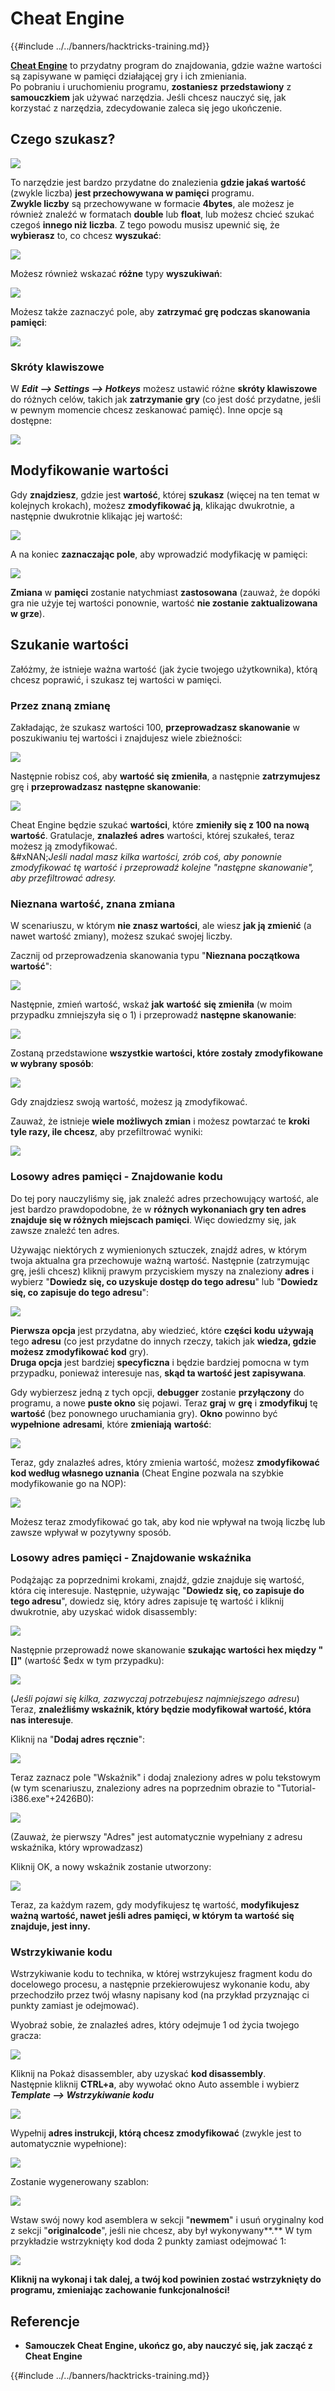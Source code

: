 # Cheat Engine

{{#include ../../banners/hacktricks-training.md}}

[**Cheat Engine**](https://www.cheatengine.org/downloads.php) to przydatny program do znajdowania, gdzie ważne wartości są zapisywane w pamięci działającej gry i ich zmieniania.\
Po pobraniu i uruchomieniu programu, **zostaniesz** **przedstawiony** z **samouczkiem** jak używać narzędzia. Jeśli chcesz nauczyć się, jak korzystać z narzędzia, zdecydowanie zaleca się jego ukończenie.

## Czego szukasz?

![](<../../images/image (762).png>)

To narzędzie jest bardzo przydatne do znalezienia **gdzie jakaś wartość** (zwykle liczba) **jest przechowywana w pamięci** programu.\
**Zwykle liczby** są przechowywane w formacie **4bytes**, ale możesz je również znaleźć w formatach **double** lub **float**, lub możesz chcieć szukać czegoś **innego niż liczba**. Z tego powodu musisz upewnić się, że **wybierasz** to, co chcesz **wyszukać**:

![](<../../images/image (324).png>)

Możesz również wskazać **różne** typy **wyszukiwań**:

![](<../../images/image (311).png>)

Możesz także zaznaczyć pole, aby **zatrzymać grę podczas skanowania pamięci**:

![](<../../images/image (1052).png>)

### Skróty klawiszowe

W _**Edit --> Settings --> Hotkeys**_ możesz ustawić różne **skróty klawiszowe** do różnych celów, takich jak **zatrzymanie** **gry** (co jest dość przydatne, jeśli w pewnym momencie chcesz zeskanować pamięć). Inne opcje są dostępne:

![](<../../images/image (864).png>)

## Modyfikowanie wartości

Gdy **znajdziesz**, gdzie jest **wartość**, której **szukasz** (więcej na ten temat w kolejnych krokach), możesz **zmodyfikować ją**, klikając dwukrotnie, a następnie dwukrotnie klikając jej wartość:

![](<../../images/image (563).png>)

A na koniec **zaznaczając pole**, aby wprowadzić modyfikację w pamięci:

![](<../../images/image (385).png>)

**Zmiana** w **pamięci** zostanie natychmiast **zastosowana** (zauważ, że dopóki gra nie użyje tej wartości ponownie, wartość **nie zostanie zaktualizowana w grze**).

## Szukanie wartości

Załóżmy, że istnieje ważna wartość (jak życie twojego użytkownika), którą chcesz poprawić, i szukasz tej wartości w pamięci.

### Przez znaną zmianę

Zakładając, że szukasz wartości 100, **przeprowadzasz skanowanie** w poszukiwaniu tej wartości i znajdujesz wiele zbieżności:

![](<../../images/image (108).png>)

Następnie robisz coś, aby **wartość się zmieniła**, a następnie **zatrzymujesz** grę i **przeprowadzasz** **następne skanowanie**:

![](<../../images/image (684).png>)

Cheat Engine będzie szukać **wartości**, które **zmieniły się z 100 na nową wartość**. Gratulacje, **znalazłeś** **adres** wartości, której szukałeś, teraz możesz ją zmodyfikować.\
&#xNAN;_Jeśli nadal masz kilka wartości, zrób coś, aby ponownie zmodyfikować tę wartość i przeprowadź kolejne "następne skanowanie", aby przefiltrować adresy._

### Nieznana wartość, znana zmiana

W scenariuszu, w którym **nie znasz wartości**, ale wiesz **jak ją zmienić** (a nawet wartość zmiany), możesz szukać swojej liczby.

Zacznij od przeprowadzenia skanowania typu "**Nieznana początkowa wartość**":

![](<../../images/image (890).png>)

Następnie, zmień wartość, wskaż **jak** **wartość** **się zmieniła** (w moim przypadku zmniejszyła się o 1) i przeprowadź **następne skanowanie**:

![](<../../images/image (371).png>)

Zostaną przedstawione **wszystkie wartości, które zostały zmodyfikowane w wybrany sposób**:

![](<../../images/image (569).png>)

Gdy znajdziesz swoją wartość, możesz ją zmodyfikować.

Zauważ, że istnieje **wiele możliwych zmian** i możesz powtarzać te **kroki tyle razy, ile chcesz**, aby przefiltrować wyniki:

![](<../../images/image (574).png>)

### Losowy adres pamięci - Znajdowanie kodu

Do tej pory nauczyliśmy się, jak znaleźć adres przechowujący wartość, ale jest bardzo prawdopodobne, że w **różnych wykonaniach gry ten adres znajduje się w różnych miejscach pamięci**. Więc dowiedzmy się, jak zawsze znaleźć ten adres.

Używając niektórych z wymienionych sztuczek, znajdź adres, w którym twoja aktualna gra przechowuje ważną wartość. Następnie (zatrzymując grę, jeśli chcesz) kliknij prawym przyciskiem myszy na znaleziony **adres** i wybierz "**Dowiedz się, co uzyskuje dostęp do tego adresu**" lub "**Dowiedz się, co zapisuje do tego adresu**":

![](<../../images/image (1067).png>)

**Pierwsza opcja** jest przydatna, aby wiedzieć, które **części** **kodu** **używają** tego **adresu** (co jest przydatne do innych rzeczy, takich jak **wiedza, gdzie możesz zmodyfikować kod** gry).\
**Druga opcja** jest bardziej **specyficzna** i będzie bardziej pomocna w tym przypadku, ponieważ interesuje nas, **skąd ta wartość jest zapisywana**.

Gdy wybierzesz jedną z tych opcji, **debugger** zostanie **przyłączony** do programu, a nowe **puste okno** się pojawi. Teraz **graj** w **grę** i **zmodyfikuj** tę **wartość** (bez ponownego uruchamiania gry). **Okno** powinno być **wypełnione** **adresami**, które **zmieniają** **wartość**:

![](<../../images/image (91).png>)

Teraz, gdy znalazłeś adres, który zmienia wartość, możesz **zmodyfikować kod według własnego uznania** (Cheat Engine pozwala na szybkie modyfikowanie go na NOP):

![](<../../images/image (1057).png>)

Możesz teraz zmodyfikować go tak, aby kod nie wpływał na twoją liczbę lub zawsze wpływał w pozytywny sposób.

### Losowy adres pamięci - Znajdowanie wskaźnika

Podążając za poprzednimi krokami, znajdź, gdzie znajduje się wartość, która cię interesuje. Następnie, używając "**Dowiedz się, co zapisuje do tego adresu**", dowiedz się, który adres zapisuje tę wartość i kliknij dwukrotnie, aby uzyskać widok disassembly:

![](<../../images/image (1039).png>)

Następnie przeprowadź nowe skanowanie **szukając wartości hex między "\[]"** (wartość $edx w tym przypadku):

![](<../../images/image (994).png>)

(_Jeśli pojawi się kilka, zazwyczaj potrzebujesz najmniejszego adresu_)\
Teraz, **znaleźliśmy wskaźnik, który będzie modyfikował wartość, która nas interesuje**.

Kliknij na "**Dodaj adres ręcznie**":

![](<../../images/image (990).png>)

Teraz zaznacz pole "Wskaźnik" i dodaj znaleziony adres w polu tekstowym (w tym scenariuszu, znaleziony adres na poprzednim obrazie to "Tutorial-i386.exe"+2426B0):

![](<../../images/image (392).png>)

(Zauważ, że pierwszy "Adres" jest automatycznie wypełniany z adresu wskaźnika, który wprowadzasz)

Kliknij OK, a nowy wskaźnik zostanie utworzony:

![](<../../images/image (308).png>)

Teraz, za każdym razem, gdy modyfikujesz tę wartość, **modyfikujesz ważną wartość, nawet jeśli adres pamięci, w którym ta wartość się znajduje, jest inny.**

### Wstrzykiwanie kodu

Wstrzykiwanie kodu to technika, w której wstrzykujesz fragment kodu do docelowego procesu, a następnie przekierowujesz wykonanie kodu, aby przechodziło przez twój własny napisany kod (na przykład przyznając ci punkty zamiast je odejmować).

Wyobraź sobie, że znalazłeś adres, który odejmuje 1 od życia twojego gracza:

![](<../../images/image (203).png>)

Kliknij na Pokaż disassembler, aby uzyskać **kod disassembly**.\
Następnie kliknij **CTRL+a**, aby wywołać okno Auto assemble i wybierz _**Template --> Wstrzykiwanie kodu**_

![](<../../images/image (902).png>)

Wypełnij **adres instrukcji, którą chcesz zmodyfikować** (zwykle jest to automatycznie wypełnione):

![](<../../images/image (744).png>)

Zostanie wygenerowany szablon:

![](<../../images/image (944).png>)

Wstaw swój nowy kod asemblera w sekcji "**newmem**" i usuń oryginalny kod z sekcji "**originalcode**", jeśli nie chcesz, aby był wykonywany\*\*.\*\* W tym przykładzie wstrzyknięty kod doda 2 punkty zamiast odejmować 1:

![](<../../images/image (521).png>)

**Kliknij na wykonaj i tak dalej, a twój kod powinien zostać wstrzyknięty do programu, zmieniając zachowanie funkcjonalności!**

## **Referencje**

- **Samouczek Cheat Engine, ukończ go, aby nauczyć się, jak zacząć z Cheat Engine**

{{#include ../../banners/hacktricks-training.md}}
